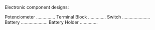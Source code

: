 Electronic component designs:

Potenciometer ............... 
Terminal Block .............. 
Switch ...................... 
Battery ..................... 
Battery Holder .............. 

